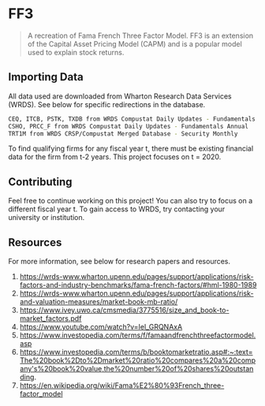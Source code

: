 # FF3
> A recreation of Fama French Three Factor Model. FF3 is an extension of the Capital Asset Pricing Model (CAPM) and is a popular model used to explain stock returns.

## Importing Data
All data used are downloaded from Wharton Research Data Services (WRDS). See below for specific redirections in the database.

```sh
CEQ, ITCB, PSTK, TXDB from WRDS Compustat Daily Updates - Fundamentals Annual
CSHO, PRCC_F from WRDS Compustat Daily Updates - Fundamentals Annual
TRT1M from WRDS CRSP/Compustat Merged Database - Security Monthly
```

To find qualifying firms for any fiscal year t, there must be existing financial data for the firm from t-2 years. This project focuses on t = 2020.

## Contributing

Feel free to continue working on this project! You can also try to focus on a different fiscal year t. To gain access to WRDS, try contacting your university or institution.

## Resources
For more information, see below for research papers and resources.

1. https://wrds-www.wharton.upenn.edu/pages/support/applications/risk-factors-and-industry-benchmarks/fama-french-factors/#hml-1980-1989
2. https://wrds-www.wharton.upenn.edu/pages/support/applications/risk-and-valuation-measures/market-book-mb-ratio/
3. https://www.ivey.uwo.ca/cmsmedia/3775516/size_and_book-to-market_factors.pdf
4. https://www.youtube.com/watch?v=Iel_GRQNAxA
5. https://www.investopedia.com/terms/f/famaandfrenchthreefactormodel.asp
6. https://www.investopedia.com/terms/b/booktomarketratio.asp#:~:text=The%20book%2Dto%2Dmarket%20ratio%20compares%20a%20company's%20book%20value,the%20number%20of%20shares%20outstanding.
7. https://en.wikipedia.org/wiki/Fama%E2%80%93French_three-factor_model
